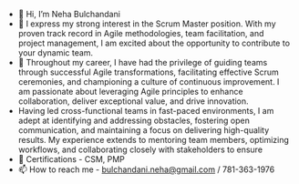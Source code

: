 - 👋 Hi, I’m Neha Bulchandani
- 👀 I express my strong interest in the Scrum Master position. With my proven track record in Agile methodologies, team facilitation, and project management, I am excited about the opportunity to contribute to your dynamic team.
- 🌱 Throughout my career, I have had the privilege of guiding teams through successful Agile transformations, facilitating effective Scrum ceremonies, and championing a culture of continuous improvement. I am passionate about leveraging Agile principles to enhance collaboration, deliver exceptional value, and drive innovation.
- Having led cross-functional teams in fast-paced environments, I am adept at identifying and addressing obstacles, fostering open communication, and maintaining a focus on delivering high-quality results. My experience extends to mentoring team members, optimizing workflows, and collaborating closely with stakeholders to ensure
- 💞️ Certifications - CSM, PMP
- 📫 How to reach me - bulchandani.neha@gmail.com / 781-363-1976

<!---
neha1890/neha1890 is a ✨ special ✨ repository because its `README.md` (this file) appears on your GitHub profile.
You can click the Preview link to take a look at your changes.
--->
